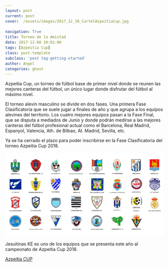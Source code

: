 ```yaml
---
layout: post
current: post
cover:  /assets/images/2017_12_10_CartelAzpeitiaCup.jpg

navigation: True
title: Torneo de la Amistad
date: 2017-12-08 10:01:00
tags: [Azpeitia Cup]
class: post-template
subclass: 'post tag-getting-started'
author: Angel
categories: ghost
---
```


Azpeitia Cup, un torneo de fútbol base de primer nivel donde se reunen las mejores canteras del fútbol, un único lugar donde disfrutar del fútbol al máximo nivel.

El torneo alevín masculino se divide en dos fases. Una primera Fase Clasificatoria que se suele jugar a finales de año y que agrupa a los equipos alevines del territorio. Los cuatro mejores equipos pasan a la Fase Final, que se disputa a mediados de Junio y donde podrán medirse a las mejores canteras del fútbol profesional actual como el Barcelona, Real Madrid, Espanyol, Valencia, Ath. de Bilbao, At. Madrid, Sevilla, etc.


Ya se ha cerrado el plazo para poder inscribirse en la Fase Clasificatoria del torneo Azpeitia Cup 2018.

![JesuitinasKE Azpeitia Cup](/assets/images/2017-11-30-fase-clasificacion-azpeitia-18.jpg)

Jesuitinas KE es uno de los equipos que se presenta este año al campeonato de Azpeitia Cup 2018.

<p> <a href="https://www.azpeitiacup.com/es/">Azpeitia CUP</a></p>
